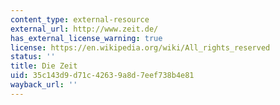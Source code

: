 ```yaml
---
content_type: external-resource
external_url: http://www.zeit.de/
has_external_license_warning: true
license: https://en.wikipedia.org/wiki/All_rights_reserved
status: ''
title: Die Zeit
uid: 35c143d9-d71c-4263-9a8d-7eef738b4e81
wayback_url: ''
---
```

